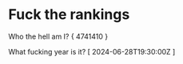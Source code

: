# Fuck the rankings

Who the hell am I?
{ 4741410 }

What fucking year is it?
[ 2024-06-28T19:30:00Z ]
